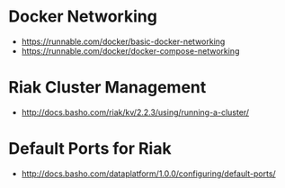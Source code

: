 
# Docker Networking

* https://runnable.com/docker/basic-docker-networking
* https://runnable.com/docker/docker-compose-networking

# Riak Cluster Management

* http://docs.basho.com/riak/kv/2.2.3/using/running-a-cluster/

# Default Ports for Riak

* http://docs.basho.com/dataplatform/1.0.0/configuring/default-ports/

